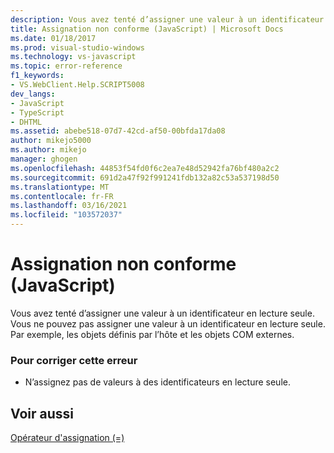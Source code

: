 ```yaml
---
description: Vous avez tenté d’assigner une valeur à un identificateur en lecture seule.
title: Assignation non conforme (JavaScript) | Microsoft Docs
ms.date: 01/18/2017
ms.prod: visual-studio-windows
ms.technology: vs-javascript
ms.topic: error-reference
f1_keywords:
- VS.WebClient.Help.SCRIPT5008
dev_langs:
- JavaScript
- TypeScript
- DHTML
ms.assetid: abebe518-07d7-42cd-af50-00bfda17da08
author: mikejo5000
ms.author: mikejo
manager: ghogen
ms.openlocfilehash: 44853f54fd0f6c2ea7e48d52942fa76bf480a2c2
ms.sourcegitcommit: 691d2a47f92f991241fdb132a82c53a537198d50
ms.translationtype: MT
ms.contentlocale: fr-FR
ms.lasthandoff: 03/16/2021
ms.locfileid: "103572037"
---
```

# <a name="illegal-assignment-javascript"></a>Assignation non conforme (JavaScript)
Vous avez tenté d’assigner une valeur à un identificateur en lecture seule. Vous ne pouvez pas assigner une valeur à un identificateur en lecture seule. Par exemple, les objets définis par l’hôte et les objets COM externes.  
  
### <a name="to-correct-this-error"></a>Pour corriger cette erreur  
  
- N’assignez pas de valeurs à des identificateurs en lecture seule.  
  
## <a name="see-also"></a>Voir aussi  
 [Opérateur d'assignation (=)](https://developer.mozilla.org/docs/Web/JavaScript/Reference/Operators#Assignment)
